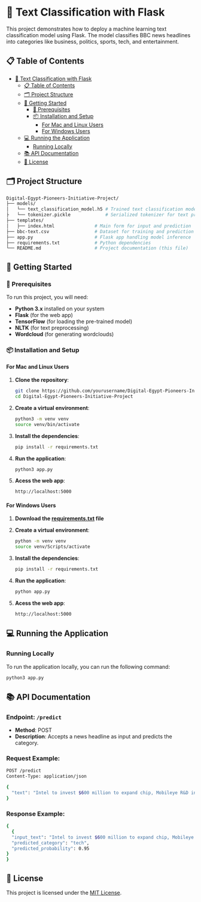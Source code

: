 # 📝 Text Classification with Flask

This project demonstrates how to deploy a machine learning text classification model using Flask. The model classifies BBC news headlines into categories like business, politics, sports, tech, and entertainment.

## 📋 Table of Contents

- [📝 Text Classification with Flask](#-text-classification-with-flask)
  - [📋 Table of Contents](#-table-of-contents)
  - [🗂️ Project Structure](#️-project-structure)
  - [🚀 Getting Started](#-getting-started)
    - [🔧 Prerequisites](#-prerequisites)
    - [📦 Installation and Setup](#-installation-and-setup)
      - [For Mac and Linux Users](#for-mac-and-linux-users)
      - [For Windows Users](#for-windows-users)
  - [💻 Running the Application](#-running-the-application)
    - [Running Locally](#running-locally)
  - [📚 API Documentation](#-api-documentation)
  - [📜 License](#-license)

## 🗂️ Project Structure

```bash
Digital-Egypt-Pioneers-Initiative-Project/
├── models/
│   └── text_classification_model.h5 # Trained text classification model
├   └── tokenizer.pickle             # Serialized tokenizer for text preprocessing
├── templates/
│   ├── index.html               # Main form for input and prediction
├── bbc-text.csv                 # Dataset for training and prediction
├── app.py                       # Flask app handling model inference
├── requirements.txt             # Python dependencies
└── README.md                    # Project documentation (this file)
```

## 🚀 Getting Started

### 🔧 Prerequisites

To run this project, you will need:

- **Python 3.x** installed on your system
- **Flask** (for the web app)
- **TensorFlow** (for loading the pre-trained model)
- **NLTK** (for text preprocessing)
- **Wordcloud** (for generating wordclouds)

### 📦 Installation and Setup

#### For Mac and Linux Users

1. **Clone the repository**:
   ```bash
   git clone https://github.com/yourusername/Digital-Egypt-Pioneers-Initiative-Projectgit
   cd Digital-Egypt-Pioneers-Initiative-Project
   ```

2. **Create a virtual environment**:
   ```bash
   python3 -m venv venv
   source venv/bin/activate
   ```

3. **Install the dependencies**:
   ```bash
   pip install -r requirements.txt
   ```

4. **Run the application**:
   ```bash
   python3 app.py
   ```
5. **Acess the web app**:
   ```bash
   http://localhost:5000
   ```

#### For Windows Users

1. **Download the [requirements.txt](https://github.com/yourusername/Digital-Egypt-Pioneers-Initiative-Project/blob/main/requirements.txt) file**

2. **Create a virtual environment**:
   ```bash
   python -m venv venv
   source venv/Scripts/activate
   ```

3. **Install the dependencies**:
   ```bash
   pip install -r requirements.txt
   ```

4. **Run the application**:
   ```bash
   python app.py
   ```
5. **Acess the web app**:
   ```bash
   http://localhost:5000
   ```

## 💻 Running the Application

### Running Locally

To run the application locally, you can run the following command:

```bash
python3 app.py
```

## 📚 API Documentation

### Endpoint: `/predict`

- **Method**: POST
- **Description**: Accepts a news headline as input and predicts the category.

### Request Example:

```bash
POST /predict
Content-Type: application/json

{
  "text": "Intel to invest $600 million to expand chip, Mobileye R&D in UK"
}
```

### Response Example:

```bash
{
  {
  "input_text": "Intel to invest $600 million to expand chip, Mobileye R&D in UK",
  "predicted_category": "tech",
  "predicted_probability": 0.95
}
}
```

## 📜 License

This project is licensed under the [MIT License](https://github.com/Mohammed-abdulaziz-eisa/Digital-Egypt-Pioneers-Initiative-Project/blob/main/LICENSE).